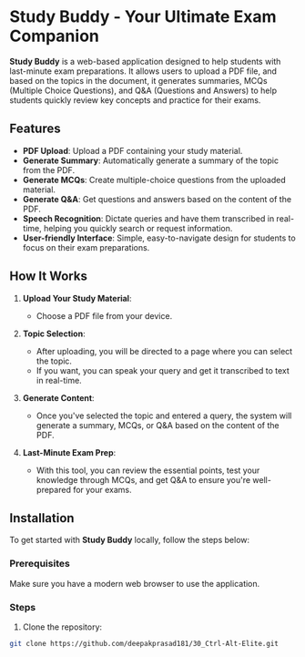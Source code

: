 # Study Buddy - Your Ultimate Exam Companion

**Study Buddy** is a web-based application designed to help students with last-minute exam preparations. It allows users to upload a PDF file, and based on the topics in the document, it generates summaries, MCQs (Multiple Choice Questions), and Q&A (Questions and Answers) to help students quickly review key concepts and practice for their exams.

## Features

- **PDF Upload**: Upload a PDF containing your study material.
- **Generate Summary**: Automatically generate a summary of the topic from the PDF.
- **Generate MCQs**: Create multiple-choice questions from the uploaded material.
- **Generate Q&A**: Get questions and answers based on the content of the PDF.
- **Speech Recognition**: Dictate queries and have them transcribed in real-time, helping you quickly search or request information.
- **User-friendly Interface**: Simple, easy-to-navigate design for students to focus on their exam preparations.

## How It Works

1. **Upload Your Study Material**: 
   - Choose a PDF file from your device.
   
2. **Topic Selection**:
   - After uploading, you will be directed to a page where you can select the topic.
   - If you want, you can speak your query and get it transcribed to text in real-time.

3. **Generate Content**:
   - Once you've selected the topic and entered a query, the system will generate a summary, MCQs, or Q&A based on the content of the PDF.
   
4. **Last-Minute Exam Prep**:
   - With this tool, you can review the essential points, test your knowledge through MCQs, and get Q&A to ensure you're well-prepared for your exams.

## Installation

To get started with **Study Buddy** locally, follow the steps below:

### Prerequisites

Make sure you have a modern web browser to use the application.

### Steps

1. Clone the repository:

```bash
git clone https://github.com/deepakprasad181/30_Ctrl-Alt-Elite.git
